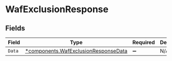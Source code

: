 # WafExclusionResponse


## Fields

| Field                                                                                       | Type                                                                                        | Required                                                                                    | Description                                                                                 |
| ------------------------------------------------------------------------------------------- | ------------------------------------------------------------------------------------------- | ------------------------------------------------------------------------------------------- | ------------------------------------------------------------------------------------------- |
| `Data`                                                                                      | [*components.WafExclusionResponseData](../../models/components/wafexclusionresponsedata.md) | :heavy_minus_sign:                                                                          | N/A                                                                                         |
